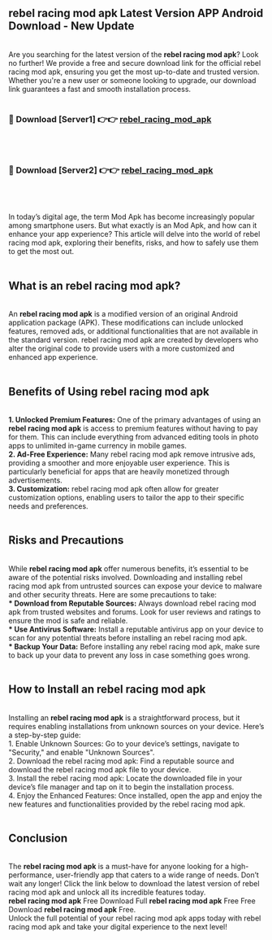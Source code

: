 ## rebel racing mod apk Latest Version APP Android Download - New Update
<br>
Are you searching for the latest version of the <strong>rebel racing mod apk</strong>? Look no further! We provide a free and secure download link for the official rebel racing mod apk, ensuring you get the most up-to-date and trusted version. Whether you're a new user or someone looking to upgrade, our download link guarantees a fast and smooth installation process.
<br>
<br>
<h3>🔴 Download [Server1] 👉👉 <a href="https://modyolo.store/rebel+racing+mod+apk">rebel_racing_mod_apk</a></h3><br>
<br>
<h3>🔴 Download [Server2] 👉👉 <a href="https://modyolo.store/rebel+racing+mod+apk">rebel_racing_mod_apk</a></h3><br>
<br>
<br>
In today’s digital age, the term Mod Apk has become increasingly popular among smartphone users. But what exactly is an Mod Apk, and how can it enhance your app experience? This article will delve into the world of rebel racing mod apk, exploring their benefits, risks, and how to safely use them to get the most out.
<br>
<br>
<h2>What is an rebel racing mod apk?</h2>
<br>
An <strong>rebel racing mod apk</strong> is a modified version of an original Android application package (APK). These modifications can include unlocked features, removed ads, or additional functionalities that are not available in the standard version. rebel racing mod apk are created by developers who alter the original code to provide users with a more customized and enhanced app experience.
<br>
<br>
<h2>Benefits of Using rebel racing mod apk</h2>
<br>
<strong> 1. Unlocked Premium Features:</strong> One of the primary advantages of using an <strong>rebel racing mod apk</strong> is access to premium features without having to pay for them. This can include everything from advanced editing tools in photo apps to unlimited in-game currency in mobile games.
<br>
<strong> 2. Ad-Free Experience:</strong> Many rebel racing mod apk remove intrusive ads, providing a smoother and more enjoyable user experience. This is particularly beneficial for apps that are heavily monetized through advertisements.
<br>
<strong> 3. Customization:</strong> rebel racing mod apk often allow for greater customization options, enabling users to tailor the app to their specific needs and preferences.
<br>
<br>
<h2>Risks and Precautions</h2>
<br>
While <strong>rebel racing mod apk</strong> offer numerous benefits, it’s essential to be aware of the potential risks involved. Downloading and installing rebel racing mod apk from untrusted sources can expose your device to malware and other security threats. Here are some precautions to take:
<br>
<strong> * Download from Reputable Sources:</strong> Always download rebel racing mod apk from trusted websites and forums. Look for user reviews and ratings to ensure the mod is safe and reliable.
<br>
<strong> * Use Antivirus Software:</strong> Install a reputable antivirus app on your device to scan for any potential threats before installing an rebel racing mod apk.
<br>
<strong> * Backup Your Data:</strong> Before installing any rebel racing mod apk, make sure to back up your data to prevent any loss in case something goes wrong.
<br>
<br>
<h2>How to Install an rebel racing mod apk</h2>
<br>
Installing an <strong>rebel racing mod apk</strong> is a straightforward process, but it requires enabling installations from unknown sources on your device. Here’s a step-by-step guide:
<br>
 1. Enable Unknown Sources: Go to your device’s settings, navigate to "Security," and enable "Unknown Sources".
<br>
 2. Download the rebel racing mod apk: Find a reputable source and download the rebel racing mod apk file to your device.
<br>
 3. Install the rebel racing mod apk: Locate the downloaded file in your device’s file manager and tap on it to begin the installation process.
<br>
 4. Enjoy the Enhanced Features: Once installed, open the app and enjoy the new features and functionalities provided by the rebel racing mod apk.
<br>
<br>
<h2><strong>Conclusion</strong></h2>
<br>
The <strong>rebel racing mod apk</strong> is a must-have for anyone looking for a high-performance, user-friendly app that caters to a wide range of needs. Don’t wait any longer! Click the link below to download the latest version of rebel racing mod apk and unlock all its incredible features today.
<br>
<strong>rebel racing mod apk</strong> Free Download Full <strong>rebel racing mod apk</strong> Free Free Download <strong>rebel racing mod apk</strong> Free.
<br>
Unlock the full potential of your rebel racing mod apk apps today with rebel racing mod apk and take your digital experience to the next level!